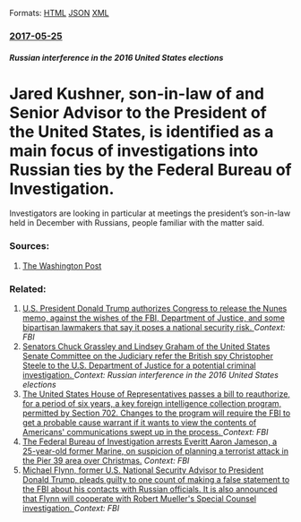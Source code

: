 
Formats: [HTML](/news/2017/05/25/jared-kushner-son-in-law-of-and-senior-advisor-to-the-president-of-the-united-states-is-identified-as-a-main-focus-of-investigations-into.html)  [JSON](/news/2017/05/25/jared-kushner-son-in-law-of-and-senior-advisor-to-the-president-of-the-united-states-is-identified-as-a-main-focus-of-investigations-into.json)  [XML](/news/2017/05/25/jared-kushner-son-in-law-of-and-senior-advisor-to-the-president-of-the-united-states-is-identified-as-a-main-focus-of-investigations-into.xml)  

### [2017-05-25](/news/2017/05/25/index.md)

##### Russian interference in the 2016 United States elections
# Jared Kushner, son-in-law of and Senior Advisor to the President of the United States, is identified as a main focus of investigations into Russian ties by the Federal Bureau of Investigation. 

Investigators are looking in particular at meetings the president&rsquo;s son-in-law held in December with Russians, people familiar with the matter said.


### Sources:

1. [The Washington Post](https://www.washingtonpost.com/world/national-security/jared-kushner-now-a-focus-in-russia-investigation/2017/05/25/f078db74-40c7-11e7-8c25-44d09ff5a4a8_story.html)

### Related:

1. [U.S. President Donald Trump authorizes Congress to release the Nunes memo, against the wishes of the FBI, Department of Justice, and some bipartisan lawmakers that say it poses a national security risk. ](/news/2018/02/2/u-s-president-donald-trump-authorizes-congress-to-release-the-nunes-memo-against-the-wishes-of-the-fbi-department-of-justice-and-some-bi.md) _Context: FBI_
2. [Senators Chuck Grassley and Lindsey Graham of the United States Senate Committee on the Judiciary refer the British spy Christopher Steele to the U.S. Department of Justice for a potential criminal investigation. ](/news/2018/01/5/senators-chuck-grassley-and-lindsey-graham-of-the-united-states-senate-committee-on-the-judiciary-refer-the-british-spy-christopher-steele-t.md) _Context: Russian interference in the 2016 United States elections_
3. [The United States House of Representatives passes a bill to reauthorize, for a period of six years, a key foreign intelligence collection program, permitted by Section 702. Changes to the program will require the FBI to get a probable cause warrant if it wants to view the contents of Americans' communications swept up in the process. ](/news/2018/01/11/the-united-states-house-of-representatives-passes-a-bill-to-reauthorize-for-a-period-of-six-years-a-key-foreign-intelligence-collection-pr.md) _Context: FBI_
4. [The Federal Bureau of Investigation arrests Everitt Aaron Jameson, a 25-year-old former Marine, on suspicion of planning a terrorist attack in the Pier 39 area over Christmas.](/news/2017/12/22/the-federal-bureau-of-investigation-arrests-everitt-aaron-jameson-a-25-year-old-former-marine-on-suspicion-of-planning-a-terrorist-attack.md) _Context: FBI_
5. [Michael Flynn, former U.S. National Security Advisor to President Donald Trump, pleads guilty to one count of making a false statement to the FBI about his contacts with Russian officials. It is also announced that Flynn will cooperate with Robert Mueller's Special Counsel investigation. ](/news/2017/12/1/michael-flynn-former-u-s-national-security-advisor-to-president-donald-trump-pleads-guilty-to-one-count-of-making-a-false-statement-to-th.md) _Context: FBI_

